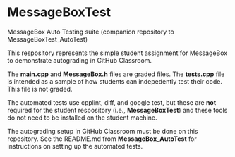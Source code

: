 # MessageBoxTest
MessageBox Auto Testing suite (companion repository to MessageBoxTest_AutoTest)

This respository represents the simple student assignment for MessageBox to
demonstrate autograding in GitHub Classroom.

The **main.cpp** and **MessageBox.h** files are graded files.
The **tests.cpp** file is intended as a sample of how students can indepedently
test their code.  This file is not graded.

The automated tests use cpplint, diff, and google test, but these are **not**
required for the student respository (i.e., **MessageBoxTest**) and these tools
do not need to be installed on the student machine.

The autograding setup in GitHub Classroom must be done on this repository.
See the README.md from **MessageBox_AutoTest** for instructions on setting up
the automated tests.
